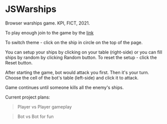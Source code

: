 # JSWarships

Browser warships game. KPI, FICT, 2021.

To play enough join to the game by the [link](https://jswarships.github.io/JSWarships/)

To switch theme - click on the ship in circle on the top of the page.

You can setup your ships by clicking on your table (right-side) or you can fill ships by random by clicking Random button. To reset the setup - click the Reset button.

After starting the game, bot would attack you first. Then it's your turn. Choose the cell of the bot's table (left-side) and click it to attack.

Game continues until someone kills all the enemy's ships.

Current project plans:

>Player vs Player gameplay

>Bot vs Bot for fun
